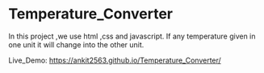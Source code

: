 # Temperature_Converter
In this project ,we use html ,css and javascript. If any temperature given in one unit it will change into the other unit.

Live_Demo: https://ankit2563.github.io/Temperature_Converter/
